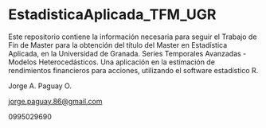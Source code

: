 # EstadisticaAplicada_TFM_UGR
Este repositorio contiene la información necesaria para seguir el Trabajo de Fin de Master para la obtención del título del Master en Estadística Aplicada, en la Universidad de Granada. Series Temporales Avanzadas - Modelos Heterocedásticos. Una aplicación en la estimación de rendimientos financieros para acciones, utilizando el software estadístico R.



Jorge A. Paguay O.

jorge.paguay.86@gmail.com

0995029690
